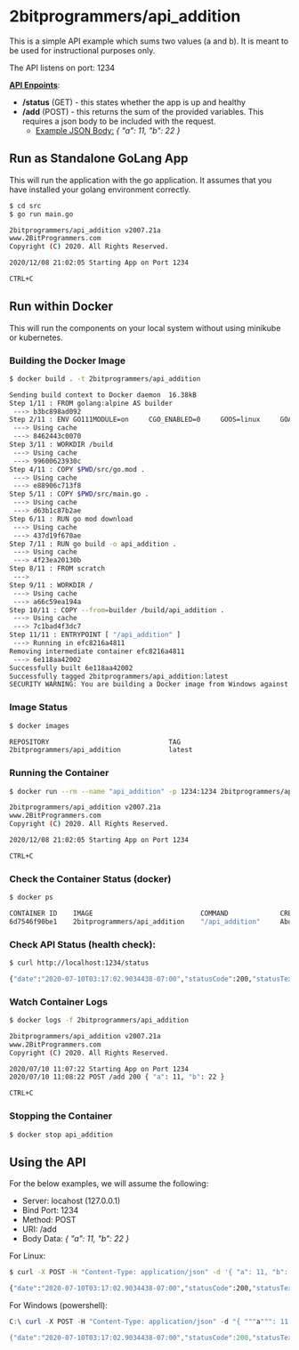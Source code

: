 # 2bitprogrammers/api_addition

This is a simple API example which sums two values (a and b).  It is meant to be used for instructional purposes only.

The API listens on port:  1234

**<u>API Enpoints</u>**:
* **/status** (GET) - this states whether the app is up and healthy
* **/add** (POST) - this returns the sum of the provided variables. This requires a json body to be included with the request.
  * <u>Example JSON Body:</u>   _{ "a": 11, "b": 22 }_


## Run as Standalone GoLang App
This will run the application with the go application.  It assumes that you have installed your golang environment correctly.

```bash
$ cd src
$ go run main.go

2bitprogrammers/api_addition v2007.21a
www.2BitProgrammers.com
Copyright (C) 2020. All Rights Reserved.

2020/12/08 21:02:05 Starting App on Port 1234

CTRL+C
```


## Run within Docker 
This will run the components on your local system without using minikube or kubernetes.

### Building the Docker Image
```bash
$ docker build . -t 2bitprogrammers/api_addition

Sending build context to Docker daemon  16.38kB
Step 1/11 : FROM golang:alpine AS builder
 ---> b3bc898ad092
Step 2/11 : ENV GO111MODULE=on     CGO_ENABLED=0     GOOS=linux     GOARCH=amd64
 ---> Using cache
 ---> 8462443c0070
Step 3/11 : WORKDIR /build
 ---> Using cache
 ---> 99600623930c
Step 4/11 : COPY $PWD/src/go.mod .
 ---> Using cache
 ---> e88906c713f8
Step 5/11 : COPY $PWD/src/main.go .
 ---> Using cache
 ---> d63b1c87b2ae
Step 6/11 : RUN go mod download
 ---> Using cache
 ---> 437d19f670ae
Step 7/11 : RUN go build -o api_addition .
 ---> Using cache
 ---> 4f23ea20130b
Step 8/11 : FROM scratch
 --->
Step 9/11 : WORKDIR /
 ---> Using cache
 ---> a66c59ea194a
Step 10/11 : COPY --from=builder /build/api_addition .
 ---> Using cache
 ---> 7c1bad4f3dc7
Step 11/11 : ENTRYPOINT [ "/api_addition" ]
 ---> Running in efc8216a4811
Removing intermediate container efc8216a4811
 ---> 6e118aa42002
Successfully built 6e118aa42002
Successfully tagged 2bitprogrammers/api_addition:latest
SECURITY WARNING: You are building a Docker image from Windows against a non-Windows Docker host. All files and directories added to build context will have '-rwxr-xr-x' permissions. It is recommended to double check and reset permissions for sensitive files and directories.
```

### Image Status
```bash
$ docker images

REPOSITORY                              TAG                                              IMAGE ID            CREATED              SIZE
2bitprogrammers/api_addition            latest                                           6e118aa42002        About a minute ago   6.68MB
```

### Running the Container
```bash
$ docker run --rm --name "api_addition" -p 1234:1234 2bitprogrammers/api_addition 

2bitprogrammers/api_addition v2007.21a
www.2BitProgrammers.com
Copyright (C) 2020. All Rights Reserved.

2020/12/08 21:02:05 Starting App on Port 1234

CTRL+C
```

### Check the Container Status (docker)
```bash
$ docker ps

CONTAINER ID    IMAGE                           COMMAND             CREATED              STATUS              PORTS                    NAMES
6d7546f90be1    2bitprogrammers/api_addition    "/api_addition"     About a minute ago   Up About a minute   0.0.0.0:1234->1234/tcp   api_addition
```

### Check API Status (health check):
```bash
$ curl http://localhost:1234/status

{"date":"2020-07-10T03:17:02.9034438-07:00","statusCode":200,"statusText":"OK","data":"{ \"healthy\": true}","errors":"","request":{"uri":"/status","method":"GET","payload":""}}
```

### Watch Container Logs
```bash
$ docker logs -f 2bitprogrammers/api_addition

2bitprogrammers/api_addition v2007.21a
www.2BitProgrammers.com
Copyright (C) 2020. All Rights Reserved.

2020/07/10 11:07:22 Starting App on Port 1234
2020/07/10 11:08:22 POST /add 200 { "a": 11, "b": 22 }

CTRL+C
```

### Stopping the Container
```bash
$ docker stop api_addition
```

## Using the API
For the below examples, we will assume the following:
* Server:  locahost (127.0.0.1)
* Bind Port: 1234
* Method: POST
* URI: /add 
* Body Data:   _{ "a": 11, "b": 22 }_

For Linux:
```bash
$ curl -X POST -H "Content-Type: application/json" -d '{ "a": 11, "b": 22 }' http://127.0.0.1:1234/add

{"date":"2020-07-10T03:17:02.9034438-07:00","statusCode":200,"statusText":"OK","data":"{ \"value\": 33 }","errors":"","request":{"uri":"/add","method":"POST","payload":"{\"a\": 11, \"b\": 22 }"}}
```

For Windows (powershell):
```powershell
C:\ curl -X POST -H "Content-Type: application/json" -d "{ """a""": 11, """b""": 22 }" http://127.0.0.1:1234/add

{"date":"2020-07-10T03:17:02.9034438-07:00","statusCode":200,"statusText":"OK","data":"{ \"value\": 33 }","errors":"","request":{"uri":"/add","method":"POST","payload":"{\"a\": 11, \"b\": 22 }"}}
```
